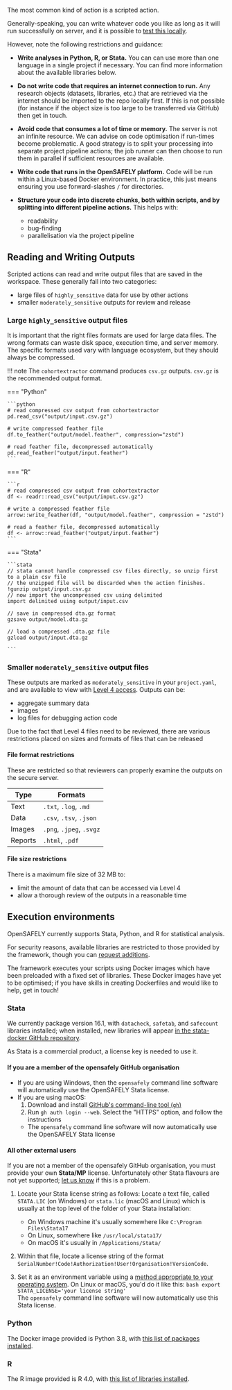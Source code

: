The most common kind of action is a scripted action.

Generally-speaking, you can write whatever code you like as long as it will run successfully on server, and it is possible to [test this locally](actions-pipelines.md#running-your-code-locally).

However, note the following restrictions and guidance:

* **Write analyses in Python, R, or Stata.**
You can can use more than one language in a single project if necessary.  You can find more information about the available libraries below.

* **Do not write code that requires an internet connection to run.**
Any research objects (datasets, libraries, etc.) that are retrieved via the internet should be imported to the repo locally first.
If this is not possible (for instance if the object size is too large to be transferred via GitHub) then get in touch.

* **Avoid code that consumes a lot of time or memory.** The server is not an infinite resource. We can advise on code optimisation if run-times become problematic.  A good strategy is to split your processing into separate project pipeline actions; the job runner can then choose to run them in parallel if sufficient resources are available.

* **Write code that runs in the OpenSAFELY platform.**
Code will be run within a Linux-based Docker environment. In practice, this just means ensuring you use forward-slashes `/` for directories.

* **Structure your code into discrete chunks, both within scripts, and by splitting into different pipeline actions.**
This helps with:
	* readability
	* bug-finding
	* parallelisation via the project pipeline


## Reading and Writing Outputs

Scripted actions can read and write output files that are saved in the workspace. These generally fall into two categories:
* large files of `highly_sensitive` data for use by other actions
* smaller `moderately_sensitive` outputs for review and release


### Large `highly_sensitive` output files

It is important that the right files formats are used for large data files. The wrong formats can waste disk space, execution time, and server memory. The specific formats used vary with language ecosystem, but they should always be compressed.

!!! note
    The `cohortextractor` command produces `csv.gz` outputs. `csv.gz` is the recommended output format.


=== "Python"

    ```python
    # read compressed csv output from cohortextractor
    pd.read_csv("output/input.csv.gz")

    # write compressed feather file
    df.to_feather("output/model.feather", compression="zstd")

    # read feather file, decompressed automatically
    pd.read_feather("output/input.feather")
    ```

=== "R"

    ```r
    # read compressed csv output from cohortextractor
    df <- readr::read_csv("output/input.csv.gz")

    # write a compressed feather file
    arrow::write_feather(df, "output/model.feather", compression = "zstd")

    # read a feather file, decompressed automatically
    df <- arrow::read_feather("output/input.feather")
    ```

=== "Stata"

    ```stata
    // stata cannot handle compressed csv files directly, so unzip first to a plain csv file
    // the unzipped file will be discarded when the action finishes.
    !gunzip output/input.csv.gz
    // now import the uncompressed csv using delimited
    import delimited using output/input.csv

    // save in compressed dta.gz format
    gzsave output/model.dta.gz

    // load a compressed .dta.gz file
    gzload output/input.dta.gz

    ```

### Smaller `moderately_sensitive` output files

These outputs are marked as `moderately_sensitive` in your `project.yaml`, and are available to view with [Level 4 access](level-4-server.md). Outputs can be:
* aggregate summary data
* images
* log files for debugging action code

Due to the fact that Level 4 files need to be reviewed, there are various restrictions placed on sizes and formats of files that can be released

#### File format restrictions

These are restricted so that reviewers can properly examine the outputs on the secure server.

| Type | Formats |
| --- | --- |
| Text |  `.txt`, `.log`, `.md` |
| Data | `.csv`, `.tsv`, `.json` |
| Images | `.png`, `.jpeg`, `.svgz` |
| Reports | `.html`, `.pdf` |

#### File size restrictions

There is a maximum file size of 32 MB to:

* limit the amount of data that can be accessed via Level 4
* allow a thorough review of the outputs in a reasonable time

## Execution environments

OpenSAFELY currently supports Stata, Python, and R for statistical analysis.

For security reasons, available libraries are restricted to those provided by the framework, though you can [request additions](requesting-libraries.md).

The framework executes your scripts using Docker images which have been preloaded with a fixed set of libraries.
These Docker images have yet to be optimised; if you have skills in creating Dockerfiles and would like to help, get in touch!

### Stata

We currently package version 16.1, with `datacheck`, `safetab`, and `safecount` libraries installed; when installed, new libraries will appear [in the stata-docker GitHub repository](https://github.com/opensafely-core/stata-docker/tree/master/libraries).

As Stata is a commercial product, a license key is needed to use it. 

#### If you are a member of the opensafely GitHub organisation
* If you are using Windows, then the `opensafely` command line software will
automatically use the OpenSAFELY Stata license. 
* If you are using macOS:
   1. Download and install [GitHub's command-line tool (`gh`)](https://cli.github.com/)
   2. Run `gh auth login --web`. Select the "HTTPS" option, and follow the instructions
  * The `opensafely` command line software will now automatically use the OpenSAFELY Stata license

#### All other external users

If you are not a member of the opensafely GitHub organisation, you must provide your own **Stata/MP** license. Unfortunately other Stata flavours are not yet supported; [let us know](how-to-get-help.md) if this is a problem.

1. Locate your Stata license string as follows:
   Locate a text file, called `STATA.LIC` (on Windows) or `stata.lic` (macOS and Linux) which is usually at the top level of the folder of your Stata installation:

    * On Windows machine it's usually somewhere like `C:\Program Files\Stata17`
    * On Linux, somewhere like `/usr/local/stata17/`
    * On macOS it's usually in `/Applications/Stata/`
2. Within that file, locate a license string of the format `SerialNumber!Code!Authorization!User!Organisation!VersionCode`. 
3. Set it as an environment variable using a [method appropriate to your operating system](https://chlee.co/how-to-setup-environment-variables-for-windows-mac-and-linux/). On Linux or macOS, you'd do it like this:
        ```bash
        export STATA_LICENSE='your license string'
        ```  
The `opensafely` command line software will now automatically use this Stata license.  


### Python

The Docker image provided is Python 3.8, with [this list of packages installed](https://github.com/opensafely-core/python-docker/blob/main/requirements.txt).

### R

The R image provided is R 4.0, with [this list of libraries installed](https://github.com/opensafely-core/r-docker/blob/master/packages.csv).

